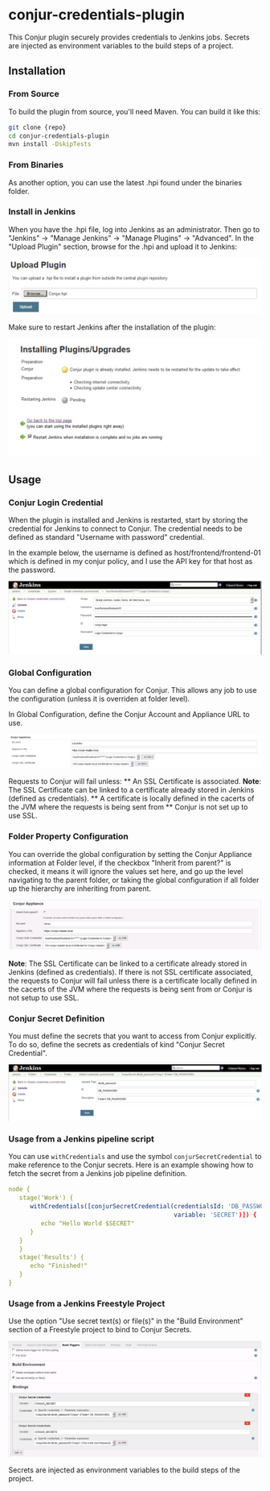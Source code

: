 # conjur-credentials-plugin
This Conjur plugin securely provides credentials to Jenkins jobs. Secrets are injected as environment variables to the build steps of a project. 

## Installation

### From Source

To build the plugin from source, you'll need Maven. You can build it like this:

```bash
git clone {repo}
cd conjur-credentials-plugin
mvn install -DskipTests
```
### From Binaries

As another option, you can use the latest .hpi found under the binaries folder.

### Install in Jenkins

When you have the .hpi file, log into Jenkins as an administrator. Then go to "Jenkins" -> "Manage Jenkins" -> "Manage Plugins" -> 	"Advanced". 
In the "Upload Plugin" section, browse for the .hpi and upload it to Jenkins:

![Upload Plugin](docs/images/UploadPlugin-Jenkins.png)

Make sure to restart Jenkins after the installation of the plugin:

![Install Plugin](docs/images/Plugin-Installing.png)



## Usage

### Conjur Login Credential

When the plugin is installed and Jenkins is restarted, start by storing the credential for Jenkins to connect to Conjur. 
The credential needs to be defined as standard "Username with password" credential. 

In the example below, the username is defined as host/frontend/frontend-01 which is defined in my conjur policy, and I use the API key for that host as the password. 

![Conjur Login Credential](docs/images/ConjurLogin-Credential.png)

### Global Configuration

You can define a global configuration for Conjur. This allows any job to use the configuration (unless it is overriden at folder level).

In Global Configuration, define the Conjur Account and Appliance URL to use. 

![Global Configuration](docs/images/GlobalConfiguration.png)

  

Requests to Conjur will fail unless: 
  ** An SSL Certificate is associated. 
     **Note**: The SSL Certificate can be linked to a certificate already stored in Jenkins (defined as credentials).
  ** A certificate is locally defined in the cacerts of the JVM where the requests is being sent from 
  ** Conjur is not set up to use SSL. 

### Folder Property Configuration

You can override the global configuration by setting the Conjur Appliance information at Folder level, if the checkbox "Inherit from parent?" is checked, it means it will ignore the values set here, and go up the level navigating to the parent folder, or taking the global configuration if all folder up the hierarchy are inheriting from parent. 

![Folder Property Configuration](docs/images/FolderConfiguration.png)

**Note**: The SSL Certificate can be linked to a certificate already stored in Jenkins (defined as credentials). If there is not SSL certificate associated, the requests to Conjur will fail unless there is a certificate locally defined in the cacerts of the JVM where the requests is being sent from or Conjur is not setup to use SSL. 

### Conjur Secret Definition

You must define the secrets that you want to access from Conjur explicitly. To do so,  define the secrets as credentials of kind "Conjur Secret Credential". 

![Conjur Secret Definition](docs/images/ConjurSecret-Credential.png)



###  Usage from a Jenkins pipeline script

You can use `withCredentials` and use the symbol `conjurSecretCredential` to make reference to the Conjur secrets.
Here is an example showing how to fetch the secret from a Jenkins job pipeline definition.

```yml
node {
   stage('Work') {
      withCredentials([conjurSecretCredential(credentialsId: 'DB_PASSWORD', 
                                              variable: 'SECRET')]) {
         echo "Hello World $SECRET"
      }
   }
   }
   stage('Results') {
      echo "Finished!"
   }
}
```

### Usage from a Jenkins Freestyle Project

Use the option "Use secret text(s) or file(s)" in the "Build Environment" section of a Freestyle project to bind to Conjur Secrets.

![Secret bindings on Freestyle Project](docs/images/SecretBindingsOnFreestyle.png)

Secrets are injected as environment variables to the build steps of the project. 


